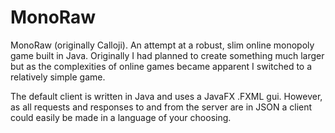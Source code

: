 # MonoRaw
MonoRaw (originally Calloji). An attempt at a robust, slim online monopoly game built in Java.
Originally I had planned to create something much larger but as the complexities of online games became
apparent I switched to a relatively simple game.  

The default client is written in Java and uses a JavaFX .FXML gui. However, as all requests and responses
to and from the server are in JSON a client could easily be made in a language of your choosing.